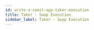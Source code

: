 ```yaml
---
id: write-a-comit-app-taker-execution
title: Taker - Swap Execution
sidebar_label: Taker - Swap Execution
---
```

